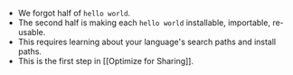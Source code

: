 - We forgot half of `hello world`.
- The second half is making each `hello world` installable, importable, re-usable.
- This requires learning about your language's search paths and install paths.
- This is the first step in [[Optimize for Sharing]].